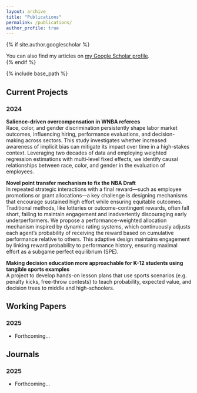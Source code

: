 ```yaml
---
layout: archive
title: "Publications"
permalink: /publications/
author_profile: true
---
```


{% if site.author.googlescholar %}
<div class="wordwrap">
  You can also find my articles on
  <a href="{{ site.author.googlescholar }}">my Google Scholar profile</a>.
</div>
{% endif %}

{% include base_path %}

## Current Projects

### 2024

**Salience-driven overcompensation in WNBA referees**  
Race, color, and gender discrimination persistently shape labor market outcomes, influencing hiring, performance evaluations, and decision-making across sectors. This study investigates whether increased awareness of implicit bias can mitigate its impact over time in a high-stakes context. Leveraging two decades of data and employing weighted regression estimations with multi-level fixed effects, we identify causal relationships between race, color, and gender in the evaluation of employees.

**Novel point transfer mechanism to fix the NBA Draft**  
In repeated strategic interactions with a final reward—such as employee promotions or grant allocations—a key challenge is designing mechanisms that encourage sustained high effort while ensuring equitable outcomes. Traditional methods, like lotteries or outcome-contingent rewards, often fall short, failing to maintain engagement and inadvertently discouraging early underperformers. We propose a performance-weighted allocation mechanism inspired by dynamic rating systems, which continuously adjusts each agent’s probability of receiving the reward based on cumulative performance relative to others. This adaptive design maintains engagement by linking reward probability to performance history, ensuring maximal effort as a subgame perfect equilibrium (SPE).

**Making decision education more approachable for K-12 students using tangible sports examples**  
A project to develop hands-on lesson plans that use sports scenarios (e.g. penalty kicks, free-throw contests) to teach probability, expected value, and decision trees to middle and high-schoolers.

## Working Papers

### 2025
- Forthcoming…

## Journals

### 2025
- Forthcoming…

<!-- ## All Publications

{% for post in site.publications reversed %}
{% include archive-single.html %}
{% endfor %}
 -->
